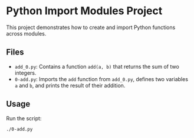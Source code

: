# Python Import Modules Project

This project demonstrates how to create and import Python functions across modules.

## Files

- `add_0.py`: Contains a function `add(a, b)` that returns the sum of two integers.
- `0-add.py`: Imports the `add` function from `add_0.py`, defines two variables `a` and `b`, and prints the result of their addition.

## Usage

Run the script:

```bash
./0-add.py
